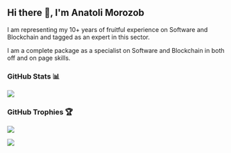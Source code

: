 ## Hi there 👋, I'm Anatoli Morozob
I am representing my 10+ years of fruitful experience on Software and Blockchain and tagged as an expert in this sector.

I am a complete package as a specialist on Software and Blockchain in both off and on page skills.

### GitHub Stats 📊
![](https://github-readme-stats.vercel.app/api?username=AnatoliProM&theme=city_light&hide_border=false&include_all_commits=true&count_private=true)<br/>

### GitHub Trophies 🏆
![](https://github-profile-trophy.vercel.app/?username=AnatoliProM&theme=nord&no-frame=false&no-bg=true&margin-w=4)


[![](https://visitcount.itsvg.in/api?id=AnatoliProM&icon=0&color=0)](https://visitcount.itsvg.in)
